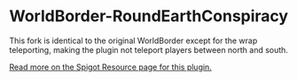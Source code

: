 WorldBorder-RoundEarthConspiracy
===========

This fork is identical to the original WorldBorder except for the wrap teleporting, making the plugin not teleport players between north and south.

<a href="https://www.spigotmc.org/resources/worldborder.60905/">Read more on the Spigot Resource page for this plugin.</a>
